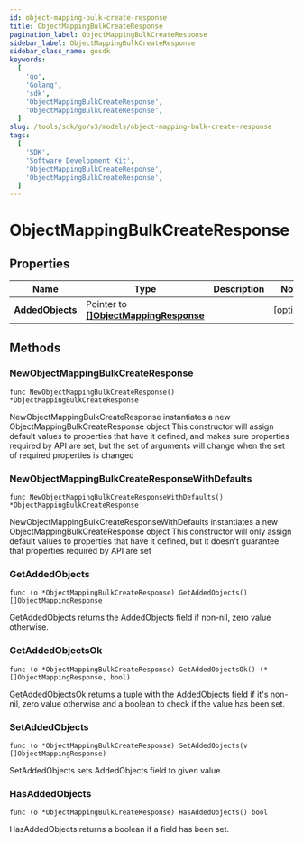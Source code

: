 ```yaml
---
id: object-mapping-bulk-create-response
title: ObjectMappingBulkCreateResponse
pagination_label: ObjectMappingBulkCreateResponse
sidebar_label: ObjectMappingBulkCreateResponse
sidebar_class_name: gosdk
keywords:
  [
    'go',
    'Golang',
    'sdk',
    'ObjectMappingBulkCreateResponse',
    'ObjectMappingBulkCreateResponse',
  ]
slug: /tools/sdk/go/v3/models/object-mapping-bulk-create-response
tags:
  [
    'SDK',
    'Software Development Kit',
    'ObjectMappingBulkCreateResponse',
    'ObjectMappingBulkCreateResponse',
  ]
---
```


# ObjectMappingBulkCreateResponse

## Properties

| Name | Type | Description | Notes |
| --- | --- | --- | --- |
| **AddedObjects** | Pointer to [**[]ObjectMappingResponse**](object-mapping-response) |  | [optional] |

## Methods

### NewObjectMappingBulkCreateResponse

`func NewObjectMappingBulkCreateResponse() *ObjectMappingBulkCreateResponse`

NewObjectMappingBulkCreateResponse instantiates a new ObjectMappingBulkCreateResponse object This constructor will assign default values to properties that have it defined, and makes sure properties required by API are set, but the set of arguments will change when the set of required properties is changed

### NewObjectMappingBulkCreateResponseWithDefaults

`func NewObjectMappingBulkCreateResponseWithDefaults() *ObjectMappingBulkCreateResponse`

NewObjectMappingBulkCreateResponseWithDefaults instantiates a new ObjectMappingBulkCreateResponse object This constructor will only assign default values to properties that have it defined, but it doesn't guarantee that properties required by API are set

### GetAddedObjects

`func (o *ObjectMappingBulkCreateResponse) GetAddedObjects() []ObjectMappingResponse`

GetAddedObjects returns the AddedObjects field if non-nil, zero value otherwise.

### GetAddedObjectsOk

`func (o *ObjectMappingBulkCreateResponse) GetAddedObjectsOk() (*[]ObjectMappingResponse, bool)`

GetAddedObjectsOk returns a tuple with the AddedObjects field if it's non-nil, zero value otherwise and a boolean to check if the value has been set.

### SetAddedObjects

`func (o *ObjectMappingBulkCreateResponse) SetAddedObjects(v []ObjectMappingResponse)`

SetAddedObjects sets AddedObjects field to given value.

### HasAddedObjects

`func (o *ObjectMappingBulkCreateResponse) HasAddedObjects() bool`

HasAddedObjects returns a boolean if a field has been set.
